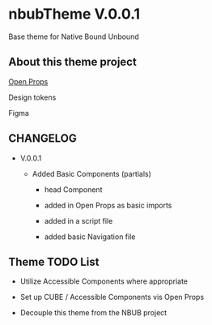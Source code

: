 # nbubTheme V.0.0.1
Base theme for Native Bound Unbound

## About this theme project

[Open Props](https://open-props.style)

Design tokens

Figma

## CHANGELOG

- V.0.0.1

  - Added Basic Components (partials)

    - head Component

    - added in Open Props as basic imports

    - added in a script file

    - added basic Navigation file

## Theme TODO List

- Utilize Accessible Components where appropriate

- Set up CUBE / Accessible Components vis Open Props

- Decouple this theme from the NBUB project
